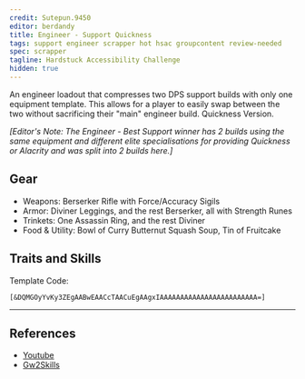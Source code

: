 ```yaml
---
credit: Sutepun.9450
editor: berdandy
title: Engineer - Support Quickness
tags: support engineer scrapper hot hsac groupcontent review-needed
spec: scrapper
tagline: Hardstuck Accessibility Challenge
hidden: true
---
```


An engineer loadout that compresses two DPS support builds with only one equipment template. This allows for a player to easily swap between the two without sacrificing their "main" engineer build. Quickness Version.

_[Editor's Note: The Engineer - Best Support winner has 2 builds using the same equipment and different elite specialisations for providing Quickness or Alacrity and was split into 2 builds here.]_

## Gear

- Weapons: Berserker Rifle with Force/Accuracy Sigils
- Armor: Diviner Leggings, and the rest Berserker, all with Strength Runes
- Trinkets: One Assassin Ring, and the rest Diviner
- Food & Utility: Bowl of Curry Butternut Squash Soup, Tin of Fruitcake

## Traits and Skills

Template Code:

`[&DQMGOyYvKy3ZEgAABwEAACcTAACuEgAAgxIAAAAAAAAAAAAAAAAAAAAAAAA=]`

---

<div
  data-armory-embed='skills'
  data-armory-ids='30357,5812,31248,29921,30815'
>
</div>
<div
  data-armory-embed='specializations'
  data-armory-ids='6,38,43'
  data-armory-6-traits='1882,1892,1947'
  data-armory-38-traits='1914,1923,526'
  data-armory-43-traits='1917,1860,2052'
>
</div>
<script async src='https://unpkg.com/armory-embeds@^0.x.x/armory-embeds.js'></script>



## References

- [Youtube](https://www.youtube.com/watch?v=Mbo91IVHvNo)
- [Gw2Skills](http://gw2skills.net/editor/?PeQAQlRw4YNMI2JO2LvtWA-zRZYBRBtaLIC4QUtHGRJQVBoOLjqsB-e)
